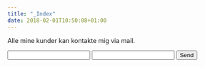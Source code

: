 ```yaml
---
title: "_Index"
date: 2018-02-01T10:50:08+01:00
---
```


Alle mine kunder kan kontakte mig via mail.

<form action="https://formspree.io/hesho.tishna@gmail.com"
      method="POST">
    <input type="text" name="name">
    <input type="email" name="_replyto">
    <input type="submit" value="Send">
</form>